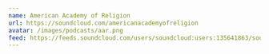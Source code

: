 ```yaml
---
name: American Academy of Religion
url: https://soundcloud.com/americanacademyofreligion
avatar: /images/podcasts/aar.png
feed: https://feeds.soundcloud.com/users/soundcloud:users:135641863/sounds.rss
---
```

